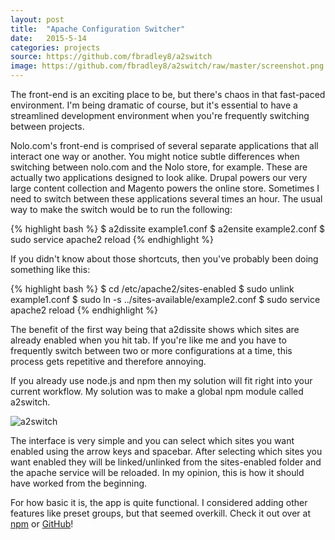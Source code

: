 ```yaml
---
layout: post
title:  "Apache Configuration Switcher"
date:   2015-5-14
categories: projects
source: https://github.com/fbradley8/a2switch
image: https://github.com/fbradley8/a2switch/raw/master/screenshot.png
---
```

The front-end is an exciting place to be, but there's chaos in that fast-paced environment. I'm being dramatic of course, but it's essential to have a streamlined development environment when you're frequently switching between projects.

Nolo.com's front-end is comprised of several separate applications that all interact one way or another. You might notice subtle differences when switching between nolo.com and the Nolo store, for example. These are actually two applications designed to look alike. Drupal powers our very large content collection and Magento powers the online store. Sometimes I need to switch between these applications several times an hour. The usual way to make the switch would be to run the following:

{% highlight bash %}
$ a2dissite example1.conf
$ a2ensite example2.conf
$ sudo service apache2 reload
{% endhighlight %}

If you didn't know about those shortcuts, then you've probably been doing something like this:

{% highlight bash %}
$ cd /etc/apache2/sites-enabled
$ sudo unlink example1.conf
$ sudo ln -s ../sites-available/example2.conf
$ sudo service apache2 reload
{% endhighlight %}

The benefit of the first way being that a2dissite shows which sites are already enabled when you hit tab. If you're like me and you have to frequently switch between two or more configurations at a time, this process gets repetitive and therefore annoying.

If you already use node.js and npm then my solution will fit right into your current workflow. My solution was to make a global npm module called a2switch.

![a2switch](https://github.com/fbradley8/a2switch/raw/master/screenshot.png)

The interface is very simple and you can select which sites you want enabled using the arrow keys and spacebar. After selecting which sites you want enabled they will be linked/unlinked from the sites-enabled folder and the apache service will be reloaded. In my opinion, this is how it should have worked from the beginning.

For how basic it is, the app is quite functional. I considered adding other features like preset groups, but that seemed overkill. Check it out over at [npm](https://www.npmjs.com/package/a2switch) or [GitHub](https://github.com/fbradley8/a2switch)!
